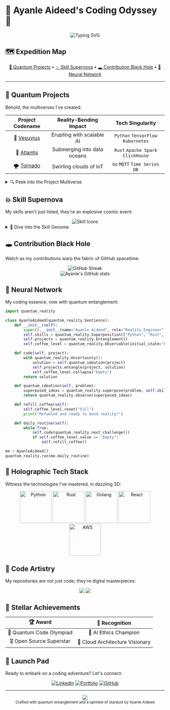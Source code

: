 # 🌌 Ayanle Aideed's Coding Odyssey 🚀

<div align="center">
  <img src="https://readme-typing-svg.herokuapp.com?font=Exo+2&size=40&duration=3000&pause=1000&color=0FF0FC&center=true&vCenter=true&width=800&height=100&lines=Welcome+to+my+digital+playground!;Prepare+for+a+mind-bending+journey!;Let's+reshape+the+future+of+code!" alt="Typing SVG" />
</div>

## 🗺️ Expedition Map

<div align="center">
  <a href="#-quantum-projects">🌠 Quantum Projects</a> • 
  <a href="#-skill-supernova">💥 Skill Supernova</a> • 
  <a href="#-contribution-black-hole">🕳️ Contribution Black Hole</a> • 
  <a href="#-neural-network">🧠 Neural Network</a>
</div>

---

## 🌠 Quantum Projects

Behold, the multiverses I've created:

<div align="center">

| Project Codename | Reality-Bending Impact | Tech Singularity |
|:----------------:|:----------------------:|:----------------:|
| 🌋 [Vesuvius](https://github.com/ayanleaideed/vesuvius) | Erupting with scalable AI | `Python` `TensorFlow` `Kubernetes` |
| 🌊 [Atlantis](https://github.com/ayanleaideed/atlantis) | Submerging into data oceans | `Rust` `Apache Spark` `ClickHouse` |
| 🌪️ [Tornado](https://github.com/ayanleaideed/tornado) | Swirling clouds of IoT | `Go` `MQTT` `Time Series DB` |

</div>

<details>
<summary>🔍 Peek into the Project Multiverse</summary>

```mermaid
graph TB
    A[Ayanle's Brain] --> B{Idea Generator}
    B -->|AI & Big Data| C[Vesuvius]
    B -->|Data Processing| D[Atlantis]
    B -->|IoT & Real-time| E[Tornado]
    C --> F{Deployment}
    D --> F
    E --> F
    F -->|Scale Up| G[Global Impact]
    G --> H{Tech Revolution}
    H -->|Feedback| B
```

</details>

## 💥 Skill Supernova

My skills aren't just listed, they're an explosive cosmic event:

<div align="center">
  <img src="https://skillicons.dev/icons?i=python,js,rust,go,docker,kubernetes,aws,tensorflow,react,graphql&perline=5" alt="Skill Icons" />
</div>

<details>
<summary>🧬 Dive into the Skill Genome</summary>

```mermaid
mindmap
  root((Ayanle's Tech DNA))
    Quantum Programming
      Python Mastery
      Rust Wrangling
      Go Expertise
    AI & Machine Learning
      TensorFlow Sorcery
      PyTorch Wizardry
      NLP Alchemy
    Cloud & DevOps
      Kubernetes Orchestration
      AWS Architecture
      CI/CD Mastery
    Data Engineering
      Spark Manipulation
      Kafka Streaming
      Graph Databases
    Web Technologies
      React Artistry
      GraphQL Sculpting
      WebAssembly Pioneering
```

</details>

## 🕳️ Contribution Black Hole

Watch as my contributions warp the fabric of GitHub spacetime:

<div align="center">
  <img src="https://github-readme-streak-stats.herokuapp.com/?user=ayanleaideed&theme=midnight-purple&hide_border=true&background=0D1117&stroke=0FF0FC&fire=0FF0FC&ring=0FF0FC&currStreakLabel=0FF0FC" alt="GitHub Streak" />
</div>

<div align="center">
  <img src="https://github-readme-stats.vercel.app/api?username=ayanleaideed&show_icons=true&theme=radical&bg_color=0D1117&title_color=0FF0FC&icon_color=0FF0FC&text_color=FFFFFF&hide_border=true" alt="Ayanle's GitHub stats" />
</div>

## 🧠 Neural Network

My coding essence, now with quantum entanglement:

```python
import quantum_reality

class AyanleAideed(quantum_reality.Sentience):
    def __init__(self):
        super().__init__(name="Ayanle Aideed", role="Reality Engineer")
        self.skills = quantum_reality.Superposition(["Python", "Rust", "Go", "TensorFlow"])
        self.projects = quantum_reality.Entanglement()
        self.coffee_level = quantum_reality.Observable(initial_state="Full")

    def code(self, project):
        with quantum_reality.Uncertainty():
            solution = self.quantum_ideation(project)
            self.projects.entangle(project, solution)
            self.coffee_level.collapse("Empty")
        return solution

    def quantum_ideation(self, problem):
        superposed_ideas = quantum_reality.superpose(problem, self.skills)
        return quantum_reality.observe(superposed_ideas)

    def refill_coffee(self):
        self.coffee_level.reset("Full")
        print("Refueled and ready to bend reality!")

    def daily_routine(self):
        while True:
            self.code(quantum_reality.next_challenge())
            if self.coffee_level.value == "Empty":
                self.refill_coffee()

me = AyanleAideed()
quantum_reality.run(me.daily_routine)
```

## 🌈 Holographic Tech Stack

Witness the technologies I've mastered, in dazzling 3D:

<div align="center">
  <img src="https://3dtext2gif.com/exported/python_230825_055944.gif" alt="Python" width="100" />
  <img src="https://3dtext2gif.com/exported/rust_230825_060011.gif" alt="Rust" width="100" />
  <img src="https://3dtext2gif.com/exported/golang_230825_060032.gif" alt="Golang" width="100" />
  <img src="https://3dtext2gif.com/exported/react_230825_060051.gif" alt="React" width="100" />
  <img src="https://3dtext2gif.com/exported/aws_230825_060108.gif" alt="AWS" width="100" />
</div>

## 🎨 Code Artistry

My repositories are not just code; they're digital masterpieces:

<div align="center">
  <img src="https://github-readme-stats.vercel.app/api/pin/?username=ayanleaideed&repo=vesuvius&theme=midnight-purple&bg_color=0D1117&title_color=0FF0FC&icon_color=0FF0FC&text_color=FFFFFF&hide_border=true" />
  <img src="https://github-readme-stats.vercel.app/api/pin/?username=ayanleaideed&repo=atlantis&theme=midnight-purple&bg_color=0D1117&title_color=0FF0FC&icon_color=0FF0FC&text_color=FFFFFF&hide_border=true" />
</div>

## 🌠 Stellar Achievements

<div align="center">

| 🏆 Award | 🌟 Recognition |
|:--------:|:--------------:|
| 🥇 Quantum Code Olympiad | 🏅 AI Ethics Champion |
| 🎖️ Open Source Superstar | 🏅 Cloud Architecture Visionary |

</div>

## 🚀 Launch Pad

Ready to embark on a coding adventure? Let's connect:

<div align="center">
  
[![LinkedIn](https://img.shields.io/badge/LinkedIn-Quantum_Entangle-brightgreen?style=for-the-badge&logo=linkedin&logoColor=white&color=0FF0FC)](https://www.linkedin.com/in/ayanle-aideed-118752252/)
[![Portfolio](https://img.shields.io/badge/Portfolio-Wormhole-brightgreen?style=for-the-badge&logo=web&logoColor=white&color=FF00FF)](https://ayanleaideed.github.io/myportfolio/)
[![GitHub](https://img.shields.io/badge/GitHub-Star_Gaze-brightgreen?style=for-the-badge&logo=github&logoColor=white&color=0FF0FC)](https://github.com/ayanleaideed)

</div>

---

<div align="center">
  <img src="https://capsule-render.vercel.app/api?type=waving&color=0:0FF0FC,100:FF00FF&height=100&section=footer&animation=twinkling" />
</div>

<div align="center">
  <sub>Crafted with quantum entanglement and a sprinkle of stardust by Ayanle Aideed</sub>
</div>

